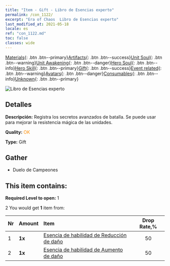 ```yaml
---
title: "Item - Gift - Libro de Esencias experto"
permalink: /con_1122/
excerpt: "Era of Chaos  Libro de Esencias experto"
last_modified_at: 2021-05-18
locale: es
ref: "con_1122.md"
toc: false
classes: wide
---
```

 [Materials](/ItemsES/){: .btn .btn--primary}[Artifacts](/ItemsES/Artifacts/){: .btn .btn--success}[Unit Soul](/ItemsES/UnitSoul/){: .btn .btn--warning}[Unit Awakening](/ItemsES/UnitAwakening/){: .btn .btn--danger}[Hero Soul](/ItemsES/HeroSoul/){: .btn .btn--info}[Hero Skill](/ItemsES/HeroSkill/){: .btn .btn--primary}[Gift](/ItemsES/Gift/){: .btn .btn--success}[Event related](/ItemsES/Events/){: .btn .btn--warning}[Avatars](/ItemsES/Avatars/){: .btn .btn--danger}[Consumables](/ItemsES/Consumables/){: .btn .btn--info}[Unknown](/ItemsES/Unknown/){: .btn .btn--primary}

 ![Libro de Esencias experto](/images/t/i_7012.png)

## Detalles
 **Descripción:** Registra los secretos avanzados de batalla. Se puede usar para mejorar la resistencia mágica de las unidades.

 **Quality:** <span style="color: #FF8C00">OK</span>

 **Type:** Gift

## Gather

*    Duelo de Campeones 

## This item contains:

 **Required Level to open:** 1

 2 You would get **1** item  from:

  | Nr | Amount |     Item    | Drop Rate,% |
  |:---|:-------|:------------|:---------:|
  | 1 |  **1x** | [Esencia de habilidad de Reducción de daño](/ItemsES/con_1116/) | 50 | 
  | 2 |  **1x** | [Esencia de habilidad de Aumento de daño](/ItemsES/con_1117/) | 50 | 
